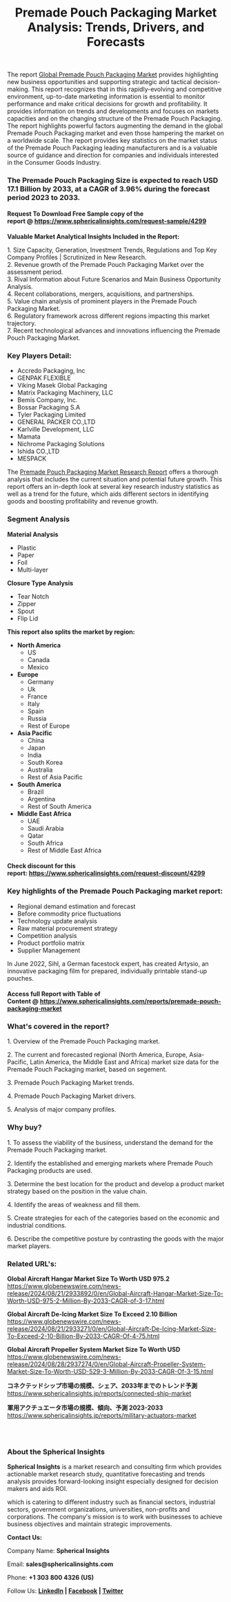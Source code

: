 <h1 style="text-align: center;">Premade Pouch Packaging Market Analysis: Trends, Drivers, and Forecasts</h1>
<p>&nbsp;</p>
<p>The report&nbsp;<a href="https://www.sphericalinsights.com/reports/premade-pouch-packaging-market" target="_blank" rel="noopener noreferrer">Global Premade Pouch Packaging Market</a>&nbsp;provides highlighting new business opportunities and supporting strategic and tactical decision-making. This report recognizes that in this rapidly-evolving and competitive environment, up-to-date marketing information is essential to monitor performance and make critical decisions for growth and profitability. It provides information on trends and developments and focuses on markets capacities and on the changing structure of the Premade Pouch Packaging. The report highlights powerful factors augmenting the demand in the global Premade Pouch Packaging market and even those hampering the market on a worldwide scale. The report provides key statistics on the market status of the Premade Pouch Packaging leading manufacturers and is a valuable source of guidance and direction for companies and individuals interested in the Consumer Goods Industry.</p>
<h3>The Premade Pouch Packaging Size is expected to reach USD 17.1 Billion by 2033, at a CAGR of 3.96% during the forecast period 2023 to 2033.</h3>
<h4>Request To Download Free Sample copy of the report&nbsp;@&nbsp;<a href="https://www.sphericalinsights.com/request-sample/4299" target="_blank" rel="noopener noreferrer">https://www.sphericalinsights.com/request-sample/4299</a></h4>
<p><strong>Valuable Market Analytical Insights Included in the Report:</strong></p>
<p>1. Size Capacity, Generation, Investment Trends, Regulations and Top Key Company Profiles | Scrutinized in New Research.<br />2. Revenue growth of the Premade Pouch Packaging Market over the assessment period.<br />3. Rival Information about Future Scenarios and Main Business Opportunity Analysis.<br />4. Recent collaborations, mergers, acquisitions, and partnerships.<br />5. Value chain analysis of prominent players in the Premade Pouch Packaging Market.<br />6. Regulatory framework across different regions impacting this market trajectory.<br />7. Recent technological advances and innovations influencing the Premade Pouch Packaging Market.</p>
<h3><strong>Key Players Detail:</strong></h3>
<ul>
<li>Accredo Packaging, Inc</li>
<li>GENPAK FLEXIBLE</li>
<li>Viking Masek Global Packaging</li>
<li>Matrix Packaging Machinery, LLC</li>
<li>Bemis Company, Inc.</li>
<li>Bossar Packaging S.A</li>
<li>Tyler Packaging Limited</li>
<li>GENERAL PACKER CO.,LTD</li>
<li>Karlville Development, LLC</li>
<li>Mamata</li>
<li>Nichrome Packaging Solutions</li>
<li>Ishida CO.,LTD</li>
<li>MESPACK</li>
</ul>
<p>The&nbsp;<a href="https://www.sphericalinsights.com/reports/premade-pouch-packaging-market" target="_blank" rel="noopener noreferrer">Premade Pouch Packaging Market Research Report</a>&nbsp;offers a thorough analysis that includes the current situation and potential future growth. This report offers an in-depth look at several key research industry statistics as well as a trend for the future, which aids different sectors in identifying goods and boosting profitability and revenue growth.</p>
<h3><strong>Segment Analysis</strong></h3>
<p><strong>Material Analysis</strong></p>
<ul>
<li>Plastic</li>
<li>Paper</li>
<li>Foil</li>
<li>Multi-layer</li>
</ul>
<p><strong>Closure Type Analysis</strong></p>
<ul>
<li>Tear Notch</li>
<li>Zipper</li>
<li>Spout</li>
<li>Flip Lid</li>
</ul>
<p><strong>This report also splits the market by region:</strong></p>
<ul>
<li><strong>North America</strong>
<ul>
<li>US</li>
<li>Canada</li>
<li>Mexico</li>
</ul>
</li>
<li><strong>Europe</strong>
<ul>
<li>Germany</li>
<li>Uk</li>
<li>France</li>
<li>Italy</li>
<li>Spain</li>
<li>Russia</li>
<li>Rest of Europe</li>
</ul>
</li>
<li><strong>Asia Pacific</strong>
<ul>
<li>China</li>
<li>Japan</li>
<li>India</li>
<li>South Korea</li>
<li>Australia</li>
<li>Rest of Asia Pacific</li>
</ul>
</li>
<li><strong>South America</strong>
<ul>
<li>Brazil</li>
<li>Argentina</li>
<li>Rest of South America</li>
</ul>
</li>
<li><strong>Middle East Africa</strong>
<ul>
<li>UAE</li>
<li>Saudi Arabia</li>
<li>Qatar</li>
<li>South Africa</li>
<li>Rest of Middle East Africa</li>
</ul>
</li>
</ul>
<h4>Check discount for this report:&nbsp;<a href="https://www.sphericalinsights.com/request-discount/4299" target="_blank" rel="noopener noreferrer">https://www.sphericalinsights.com/request-discount/4299</a></h4>
<h3><strong>Key highlights of the Premade Pouch Packaging market report:</strong></h3>
<ul>
<li>Regional demand estimation and forecast</li>
<li>Before commodity price fluctuations</li>
<li>Technology update analysis</li>
<li>Raw material procurement strategy</li>
<li>Competition analysis</li>
<li>Product portfolio matrix</li>
<li>Supplier Management</li>
</ul>
<p>In June 2022, Sihl, a German facestock expert, has created Artysio, an innovative packaging film for prepared, individually printable stand-up pouches.</p>
<h4>Access full Report with Table of Content&nbsp;@&nbsp;<a href="https://www.sphericalinsights.com/reports/premade-pouch-packaging-market" target="_blank" rel="noopener noreferrer">https://www.sphericalinsights.com/reports/premade-pouch-packaging-market</a></h4>
<h3><strong>What's covered in the report?</strong></h3>
<p>1. Overview of the Premade Pouch Packaging market.</p>
<p>2. The current and forecasted regional (North America, Europe, Asia-Pacific, Latin America, the Middle East and Africa) market size data for the Premade Pouch Packaging market, based on segement.</p>
<p>3. Premade Pouch Packaging Market trends.</p>
<p>4. Premade Pouch Packaging Market drivers.</p>
<p>5. Analysis of major company profiles.</p>
<h3><strong>Why buy?</strong></h3>
<p>1. To assess the viability of the business, understand the demand for the Premade Pouch Packaging market.</p>
<p>2. Identify the established and emerging markets where Premade Pouch Packaging products are used.</p>
<p>3. Determine the best location for the product and develop a product market strategy based on the position in the value chain.</p>
<p>4. Identify the areas of weakness and fill them.</p>
<p>5. Create strategies for each of the categories based on the economic and industrial conditions.</p>
<p>6. Describe the competitive posture by contrasting the goods with the major market players.</p>
<h3><strong>Related URL's:</strong></h3>
<p><strong>Global Aircraft Hangar Market Size To Worth USD 975.2</strong><br /><a href="https://www.globenewswire.com/news-release/2024/08/21/2933892/0/en/Global-Aircraft-Hangar-Market-Size-To-Worth-USD-975-2-Million-By-2033-CAGR-of-3-17.html" rel="nofollow">https://www.globenewswire.com/news-release/2024/08/21/2933892/0/en/Global-Aircraft-Hangar-Market-Size-To-Worth-USD-975-2-Million-By-2033-CAGR-of-3-17.html</a>&nbsp;</p>
<p><strong>Global Aircraft De-Icing Market Size To Exceed 2.10 Billion</strong><br /><a href="https://www.globenewswire.com/news-release/2024/08/21/2933271/0/en/Global-Aircraft-De-Icing-Market-Size-To-Exceed-2-10-Billion-By-2033-CAGR-Of-4-75.html" rel="nofollow">https://www.globenewswire.com/news-release/2024/08/21/2933271/0/en/Global-Aircraft-De-Icing-Market-Size-To-Exceed-2-10-Billion-By-2033-CAGR-Of-4-75.html</a>&nbsp;</p>
<p><strong>Global Aircraft Propeller System Market Size To Worth USD</strong><br /><a href="https://www.globenewswire.com/news-release/2024/08/28/2937274/0/en/Global-Aircraft-Propeller-System-Market-Size-To-Worth-USD-529-3-Million-By-2033-CAGR-Of-3-15.html" rel="nofollow">https://www.globenewswire.com/news-release/2024/08/28/2937274/0/en/Global-Aircraft-Propeller-System-Market-Size-To-Worth-USD-529-3-Million-By-2033-CAGR-Of-3-15.html</a>&nbsp;</p>
<p><strong>コネクテッドシップ市場の規模、シェア、2033年までのトレンド予測</strong><br /><a href="https://www.sphericalinsights.jp/reports/connected-ship-market" rel="nofollow">https://www.sphericalinsights.jp/reports/connected-ship-market</a>&nbsp;</p>
<p><strong>軍用アクチュエータ市場の規模、傾向、予測 2023-2033</strong><br /><a href="https://www.sphericalinsights.jp/reports/military-actuators-market" rel="nofollow">https://www.sphericalinsights.jp/reports/military-actuators-market</a>&nbsp;</p>
<h3>&nbsp;</h3>
<h3><strong>About the Spherical Insights</strong></h3>
<p><strong>Spherical Insights</strong>&nbsp;is a market research and consulting firm which provides actionable market research study, quantitative forecasting and trends analysis provides forward-looking insight especially designed for decision makers and aids ROI.</p>
<p>which is catering to different industry such as financial sectors, industrial sectors, government organizations, universities, non-profits and corporations. The company's mission is to work with businesses to achieve business objectives and maintain strategic improvements.</p>
<p><strong>Contact Us:</strong></p>
<p>Company Name:&nbsp;<strong>Spherical Insights</strong></p>
<p>Email:&nbsp;<strong>sales@sphericalinsights.com</strong></p>
<p>Phone:&nbsp;<strong>+1 303 800 4326 (US)</strong></p>
<p>Follow Us:&nbsp;<strong><a href="https://www.linkedin.com/company/spherical-insight/" rel="nofollow"><u>LinkedIn</u></a>&nbsp;|&nbsp;<a href="https://www.facebook.com/sphericalinsights22" rel="nofollow"><u>Facebook</u></a>&nbsp;|&nbsp;<a href="https://twitter.com/SInsights_US" rel="nofollow"><u>Twitter</u></a></strong></p>

